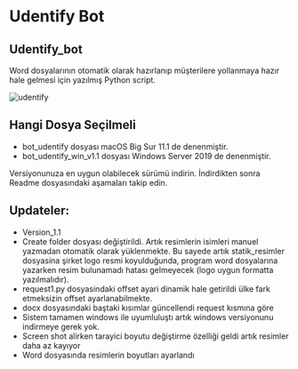 # Udentify Bot

## Udentify_bot


Word dosyalarının otomatik olarak hazırlanıp müşterilere yollanmaya hazır hale gelmesi için yazılmış Python script. 

![udentify](https://i.imgur.com/J9E0ouq.png)




## Hangi Dosya Seçilmeli

- bot_udentify dosyası macOS Big Sur 11.1 de denenmiştir.
- bot_udentify_win_v1.1 dosyası Windows Server 2019 de denenmiştir.

Versiyonunuza en uygun olabilecek sürümü indirin. İndirdikten sonra Readme dosyasındaki aşamaları takip edin.


## Updateler:
- Version_1.1
- Create folder dosyası değiştirildi. Artık resimlerin isimleri manuel yazmadan otomatik olarak yüklenmekte. Bu sayede artık statik_resimler dosyasina şirket logo resmi koyulduğunda, program word dosyalarına yazarken resim bulunamadı hatası gelmeyecek (logo uygun formatta yazılmalıdır).
- request1.py dosyasindaki offset ayari dinamik hale getirildi ülke fark etmeksizin offset ayarlanabilmekte.
- docx dosyasındaki baştaki kısımlar güncellendi request kısmına göre
- Sistem tamamen windows ile uyumluluştı artık windows versiyonunu indirmeye gerek yok.
- Screen shot alirken tarayici boyutu değiştirme özelliği geldi artık resimler daha az kayıyor
- Word dosyasında resimlerin boyutları ayarlandı 







